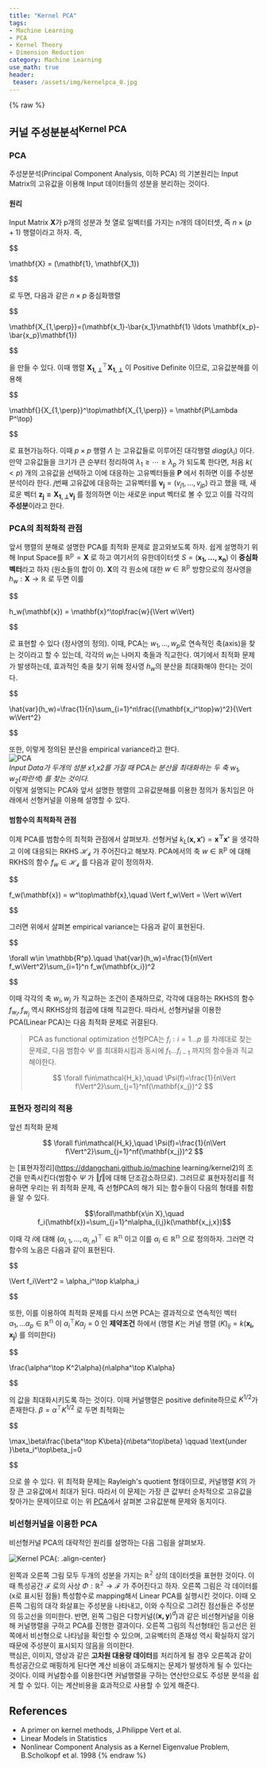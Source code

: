 ```yaml
---
title: "Kernel PCA"
tags:
- Machine Learning
- PCA
- Kernel Theory
- Dimension Reduction
category: Machine Learning
use_math: true
header: 
 teaser: /assets/img/kernelpca_0.jpg
---
```

{% raw %}


## 커널 주성분분석<sup>Kernel PCA</sup>
### PCA
주성분분석(Principal Component Analysis, 이하 PCA) 의 기본원리는 Input Matrix의 고유값을 이용해 Input 데이터들의 성분을 분리하는 것이다.   
#### 원리
Input Matrix $\mathbf{X}$가 p개의 성분과 첫 열로 일벡터를 가지는 n개의 데이터셋, 즉 $n\times (p+1)$ 행렬이라고 하자. 즉,   

$$

\mathbf{X} = (\mathbf{1}, \mathbf{X_1})

$$   

로 두면, 다음과 같은 $n\times p$ 중심화행렬   

$$

\mathbf{X_{1,\perp}}=(\mathbf{x_1}-\bar{x_1}\mathbf{1} \ldots \mathbf{x_p}-\bar{x_p}\mathbf{1})

$$     

을 만들 수 있다. 이때 행렬 $\mathbf{X_{1,\perp}}^\top\mathbf{X_{1,\perp}}$ 이 Positive Definite 이므로, 고유값분해를 이용해    

$$

\mathbf{}{X_{1,\perp}}^\top\mathbf{X_{1,\perp}} = \mathbf{P\Lambda P^\top}

$$ 

로 표현가능하다. 이때 $p\times p$ 행렬 $\Lambda$ 는 고유값들로 이루어진 대각행렬 $diag(\lambda_i)$ 이다. 만약 고유값들을 크기가 큰 순부터 정리하여 $\lambda_1\geq\cdots\geq\lambda_p$ 가 되도록 한다면, 처음 $k(<p)$ 개의 고유값을 선택하고 이에 대응하는 고유벡터들을 $\mathbf{P}$ 에서 취하면 이를 주성분분석이라 한다. $j$번째 고유값에 대응하는 고유벡터를 $\mathbf{v_j}=(v_{j1},\ldots,v_{jp})$ 라고 했을 때, 새로운 벡터 $\mathbf{z_j=X_{1,\perp}v_j}$ 를 정의하면 이는 새로운 input 벡터로 볼 수 있고 이를 각각의 **주성분**이라고 한다.

### PCA의 최적화적 관점
앞서 행렬의 분해로 설명한 PCA를 최적화 문제로 끌고와보도록 하자. 쉽게 설명하기 위해 Input Space를 $\mathbb{R^p}=\mathbf{X}$ 로 하고 여기서의 유한데이터셋 $S=(\mathbf{x_1,\ldots,x_n})$ 이 **중심화벡터**라고 하자 (원소들의 합이 0). $\mathbf{X}$의 각 원소에 대한 $w\in \mathbb{R^p}$ 방향으로의 정사영을 $h_w:\mathbf{X}\to\mathbb{R}$ 로 두면 이를   

$$

h_w(\mathbf{x}) = \mathbf{x}^\top\frac{w}{\Vert w\Vert}

$$   

로 표현할 수 있다 (정사영의 정의). 이때, PCA는 $w_1,\ldots,w_p$로 연속적인 축(axis)을 찾는 것이라고 할 수 있는데, 각각의 $w_i$는 나머지 축들과 직교한다. 여기에서 최적화 문제가 발생하는데, 효과적인 축을 찾기 위해 정사영 $h_w$의 분산을 최대화해야 한다는 것이다.   

$$

\hat{var}(h_w)=\frac{1}{n}\sum_{i=1}^n\frac{(\mathbf{x_i^\top}w)^2}{\Vert w\Vert^2}

$$   

또한, 이렇게 정의된 분산을 empirical variance라고 한다.   
![PCA](/assets/img/kernelpca_0.jpg)   
*Input Data가 두개의 성분 x1,x2를 가질 때 PCA는 분산을 최대화하는 두 축 $w_1,w_2$(파란색) 를 찾는 것이다.*     
이렇게 설명되는 PCA와 앞서 설명한 행렬의 고유값분해를 이용한 정의가 동치임은 아래에서 선형커널을 이용해 설명할 수 있다.


#### 범함수의 최적화적 관점
이제 PCA를 범함수의 최적화 관점에서 살펴보자. 선형커널 $k_L(\mathbf{x,x'})=\mathbf{x^\top x'}$ 을 생각하고 이에 대응되는 RKHS $\mathcal{H_k}$ 가 주어진다고 해보자. PCA에서의 축 $w\in\mathbb{R^p}$ 에 대해 RKHS의 함수 $f_w\in \mathcal{H_k}$ 를 다음과 같이 정의하자.   

$$

f_w(\mathbf{x}) = w^\top\mathbf{x},\quad \Vert f_w\Vert = \Vert w\Vert

$$   

그러면 위에서 살펴본 empirical variance는 다음과 같이 표현된다.   

$$

\forall w\in \mathbb{R^p}.\quad \hat{var}(h_w)=\frac{1}{n\Vert f_w\Vert^2}\sum_{i=1}^n f_w(\mathbf{x_i})^2

$$   

이때 각각의 축 $w_i,w_j$ 가 직교하는 조건이 존재하므로, 각각에 대응하는 RKHS의 함수 $f_{w_i},f_{w_j}$ 역시 RKHS상의 점곱에 대해 직교한다. 따라서, 선형커널을 이용한 PCA(Linear PCA)는 다음 최적화 문제로 귀결된다.   
> PCA as functional optimization
> 선형PCA는 $f_i:i=1...p$ 를 차례대로 찾는 문제로, 다음 범함수 $\Psi$ 를 최대화시킴과 동시에 $f_1...f_{i-1}$ 까지의 함수들과 직교해야한다.
> 
> $$ \forall f\in\mathcal{H_k},\quad \Psi(f)=\frac{1}{n\Vert f\Vert^2}\sum_{j=1}^nf(\mathbf{x_j})^2 $$   
> 

### 표현자 정리의 적용
앞선 최적화 문제

$$ \forall f\in\mathcal{H_k},\quad \Psi(f)=\frac{1}{n\Vert f\Vert^2}\sum_{j=1}^nf(\mathbf{x_j})^2 $$     

는 [표현자정리](https://ddangchani.github.io/machine learning/kernel2)의 조건을 만족시킨다(범함수 $\Psi$ 가 $\Vert f\Vert$에 대해 단조감소하므로). 그러므로 표현자정리를 적용하면 우리는 위 최적화 문제, 즉 선형PCA의 해가 되는 함수들이 다음의 형태를 취함을 알 수 있다.   

$$\forall\mathbf{x\in X},\quad f_i(\mathbf{x})=\sum_{j=1}^n\alpha_{i,j}k(\mathbf{x_j,x})$$   

이때 각 $i$에 대해 $(\alpha_{i,1},\ldots,\alpha_{i,n})^\top\in\mathbb{R^n}$ 이고 이를 $\alpha_i\in\mathbb{R^n}$ 으로 정의하자. 그러면 각 함수의 노음은 다음과 같이 표현된다.   

$$

\Vert f_i\Vert^2 = \alpha_i^\top k\alpha_i

$$   

또한, 이를 이용하여 최적화 문제를 다시 쓰면 PCA는 결과적으로 연속적인 벡터 $\alpha_1,...\alpha_p\in \mathbb{R^n}$ 이 $\alpha_i^\top K\alpha_j=0$ 인 **제약조건** 하에서 (행렬 $K$는 커널 행렬 $(K)_{ij}=k(\mathbf{x_i,x_j})$ 를 의미한다)   

$$

\frac{\alpha^\top K^2\alpha}{n\alpha^\top K\alpha}

$$   

의 값을 최대화시키도록 하는 것이다. 이때 커널행렬은 positive definite하므로 $K^{1/2}$가 존재한다. $\beta=\alpha^\top K^{1/2}$ 로 두면 최적화는    

$$

\max_\beta\frac{\beta^\top K\beta}{n\beta^\top\beta} \qquad \text{under  }\beta_i^\top\beta_j=0

$$   

으로 쓸 수 있다. 위 최적화 문제는 Rayleigh's quotient 형태이므로, 커널행렬 $K$의 가장 큰 고유값에서 최대가 된다. 따라서 이 문제는 가장 큰 값부터 순차적으로 고유값을 찾아가는 문제이므로 이는 위 [PCA](#pca)에서 살펴본 고유값분해 문제와 동치이다.   

### 비선형커널을 이용한 PCA
비선형커널 PCA의 대략적인 원리를 설명하는 다음 그림을 살펴보자.  

![Kernel PCA](/assets/img/kernelpca_1.png){: .align-center} 
  
왼쪽과 오른쪽 그림 모두 두개의 성분을 가지는 $\mathbb{R^2}$ 상의 데이터셋을 표현한 것이다. 이때 특성공간 $\mathcal{F}$ 로의 사상 $\Phi:\mathbb{R^2}\to \mathcal{F}$ 가 주어진다고 하자. 오른쪽 그림은 각 데이터를(x로 표시된 점들) 특성함수로 mapping해서 Linear PCA를 실행시킨 것이다. 이때 오른쪽 그림의 대각 화살표는 주성분을 나타내고, 이와 수직으로 그려진 점선들은 주성분의 등고선을 의미한다. 반면, 왼쪽 그림은 다항커널($(\mathbf{x,y})^d$)과 같은 비선형커널을 이용해 커널행렬을 구하고 PCA를 진행한 결과이다. 오른쪽 그림의 직선형태인 등고선은 왼쪽에서 비선형으로 나타남을 확인할 수 있으며, 고유벡터의 존재성 역시 확실하지 않기 때문에 주성분이 표시되지 않음을 의미한다.   
핵심은, 이미지, 영상과 같은 **고차원 대용량 데이터**를 처리하게 될 경우 오른쪽과 같이 특성공간으로 매핑하게 된다면 계산 비용이 과도해지는 문제가 발생하게 될 수 있다는 것이다. 이때 커널함수를 이용한다면 커널행렬을 구하는 연산만으로도 주성분 분석을 쉽게 할 수 있다. 이는 계산비용을 효과적으로 사용할 수 있게 해준다.   







## References
- A primer on kernel methods, J.Philippe Vert et al.
- Linear Models in Statistics
- Nonlinear Component Analysis as a Kernel Eigenvalue Problem, B.Scholkopf et al. 1998
{% endraw %}